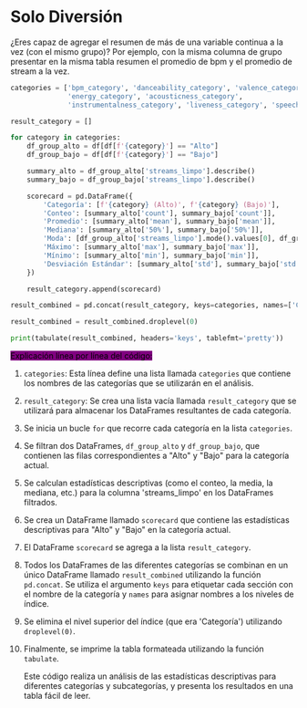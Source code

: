 # Solo Diversión

¿Eres capaz de agregar el resumen de más de una variable continua a la vez (con el mismo grupo)? Por ejemplo, con la misma columna de grupo presentar en la misma tabla resumen el promedio de bpm y el promedio de stream a la vez.

```python
categories = ['bpm_category', 'danceability_category', 'valence_category',
              'energy_category', 'acousticness_category',
              'instrumentalness_category', 'liveness_category', 'speechiness_category']

result_category = []

for category in categories:
    df_group_alto = df[df[f'{category}'] == "Alto"]
    df_group_bajo = df[df[f'{category}'] == "Bajo"]

    summary_alto = df_group_alto['streams_limpo'].describe()
    summary_bajo = df_group_bajo['streams_limpo'].describe()

    scorecard = pd.DataFrame({
        'Categoría': [f'{category} (Alto)', f'{category} (Bajo)'],
        'Conteo': [summary_alto['count'], summary_bajo['count']],
        'Promedio': [summary_alto['mean'], summary_bajo['mean']],
        'Mediana': [summary_alto['50%'], summary_bajo['50%']],
        'Moda': [df_group_alto['streams_limpo'].mode().values[0], df_group_bajo['streams_limpo'].mode().values[0]],
        'Máximo': [summary_alto['max'], summary_bajo['max']],
        'Mínimo': [summary_alto['min'], summary_bajo['min']],
        'Desviación Estándar': [summary_alto['std'], summary_bajo['std']]
    })

    result_category.append(scorecard)

result_combined = pd.concat(result_category, keys=categories, names=['Categoría', 'Subcategoría'])

result_combined = result_combined.droplevel(0)

print(tabulate(result_combined, headers='keys', tablefmt='pretty'))
```

<mark style="background-color:purple;">Explicación línea por línea del código:</mark>

1. `categories`: Esta línea define una lista llamada `categories` que contiene los nombres de las categorías que se utilizarán en el análisis.
2. `result_category`: Se crea una lista vacía llamada `result_category` que se utilizará para almacenar los DataFrames resultantes de cada categoría.
3. Se inicia un bucle `for` que recorre cada categoría en la lista `categories`.
4. Se filtran dos DataFrames, `df_group_alto` y `df_group_bajo`, que contienen las filas correspondientes a "Alto" y "Bajo" para la categoría actual.
5. Se calculan estadísticas descriptivas (como el conteo, la media, la mediana, etc.) para la columna 'streams\_limpo' en los DataFrames filtrados.
6. Se crea un DataFrame llamado `scorecard` que contiene las estadísticas descriptivas para "Alto" y "Bajo" en la categoría actual.
7. El DataFrame `scorecard` se agrega a la lista `result_category`.
8. Todos los DataFrames de las diferentes categorías se combinan en un único DataFrame llamado `result_combined` utilizando la función `pd.concat`. Se utiliza el argumento `keys` para etiquetar cada sección con el nombre de la categoría y `names` para asignar nombres a los niveles de índice.
9. Se elimina el nivel superior del índice (que era 'Categoría') utilizando `droplevel(0)`.
10. Finalmente, se imprime la tabla formateada utilizando la función `tabulate`.

    Este código realiza un análisis de las estadísticas descriptivas para diferentes categorías y subcategorías, y presenta los resultados en una tabla fácil de leer.







